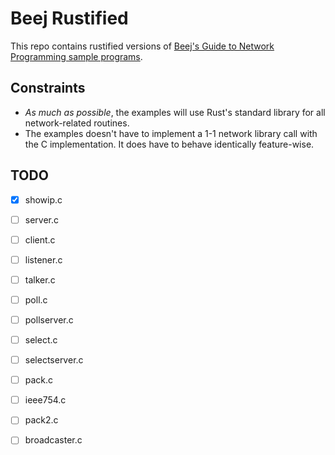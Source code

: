 # Beej Rustified

This repo contains rustified versions of
[Beej's Guide to Network Programming sample programs](https://beej.us/guide/bgnet/examples/).

## Constraints

- _As much as possible_, the examples will use Rust's standard library for all
network-related routines.
- The examples doesn't have to implement a 1-1 network library call with the
C implementation. It does have to behave identically feature-wise.

## TODO

- [X] showip.c
- [ ] server.c
- [ ] client.c
- [ ] listener.c
- [ ] talker.c
- [ ] poll.c
- [ ] pollserver.c
- [ ] select.c
- [ ] selectserver.c
- [ ] pack.c
- [ ] ieee754.c
- [ ] pack2.c
- [ ] broadcaster.c

